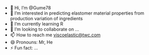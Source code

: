 - 👋 Hi, I’m @Gume78
- 👀 I’m interested in predicting elastomer material properties from production variation of ingredients
- 🌱 I’m currently learning R
- 💞️ I’m looking to collaborate on ...
- 📫 How to reach me viscoelastic@twc.com
- 😄 Pronouns: Mr, He
- ⚡ Fun fact: ...

<!---
Gume78/Gume78 is a ✨ special ✨ repository because its `README.md` (this file) appears on your GitHub profile.
You can click the Preview link to take a look at your changes.
--->
